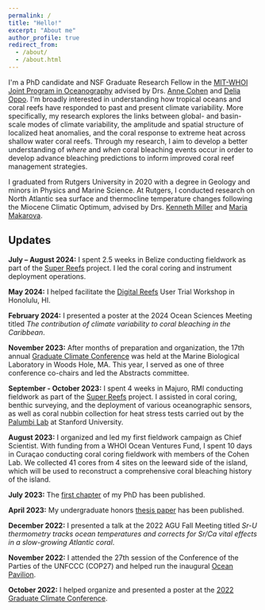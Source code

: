 ```yaml
---
permalink: /
title: "Hello!"
excerpt: "About me"
author_profile: true
redirect_from: 
  - /about/
  - /about.html
---
```


I'm a PhD candidate and NSF Graduate Research Fellow in the [MIT-WHOI Joint Program in Oceanography](https://mit.whoi.edu/) advised by Drs. [Anne Cohen](https://www2.whoi.edu/site/cohenlab/) and [Delia Oppo](https://www2.whoi.edu/staff/doppo/). I'm broadly interested in understanding how tropical oceans and coral reefs have responded to past and present climate variability. More specifically, my research explores the links between global- and basin-scale modes of climate variability, the amplitude and spatial structure of localized heat anomalies, and the coral response to extreme heat across shallow water coral reefs. Through my research, I aim to develop a better understanding of _where_ and _when_ coral bleaching events occur in order to develop advance bleaching predictions to inform improved coral reef management strategies.

I graduated from Rutgers University in 2020 with a degree in Geology and minors in Physics and Marine Science. At Rutgers, I conducted research on North Atlantic sea surface and thermocline temperature changes following the Miocene Climatic Optimum, advised by Drs. [Kenneth Miller](https://geology.rutgers.edu/people-directory/19-faculty/242-kenneth-g-miller) and [Maria Makarova](https://www.linkedin.com/in/maria-makarova-16741360).


Updates
------
**July – August 2024:** I spent 2.5 weeks in Belize conducting fieldwork as part of the [Super Reefs](https://superreefs.whoi.edu/) project. I led the coral coring and instrument deployment operations. 

**May 2024:** I helped facilitate the [Digital Reefs](https://digitalreefs.org/) User Trial Workshop in Honolulu, HI.

**February 2024:** I presented a poster at the 2024 Ocean Sciences Meeting titled _The contribution of climate variability to coral bleaching in the Caribbean_.

**November 2023:** After months of preparation and organization, the 17th annual [Graduate Climate Conference](https://graduateclimateconference.github.io/) was held at the Marine Biological Laboratory in Woods Hole, MA. This year, I served as one of three conference co-chairs and led the Abstracts committee.

**September - October 2023:** I spent 4 weeks in Majuro, RMI conducting fieldwork as part of the [Super Reefs](https://superreefs.whoi.edu/) project. I assisted in coral coring, benthic surveying, and the deployment of various oceanographic sensors, as well as coral nubbin collection for heat stress tests carried out by the [Palumbi Lab](https://palumbilab.stanford.edu/) at Stanford University.

**August 2023:** I organized and led my first fieldwork campaign as Chief Scientist. With funding from a WHOI Ocean Ventures Fund, I spent 10 days in Curaçao conducting coral coring fieldwork with members of the Cohen Lab. We collected 41 cores from 4 sites on the leeward side of the island, which will be used to reconstruct a comprehensive coral bleaching history of the island.

**July 2023:** The [first chapter](https://doi.org/10.1029/2022PA004541) of my PhD has been published.

**April 2023:** My undergraduate honors [thesis paper](https://doi.org/10.2113/gsjfr.53.2.143) has been published.

**December 2022:** I presented a talk at the 2022 AGU Fall Meeting titled _Sr-U thermometry tracks ocean temperatures and corrects for Sr/Ca vital effects in a slow-growing Atlantic coral_.

**November 2022:** I attended the 27th session of the Conference of the Parties of the UNFCCC (COP27) and helped run the inaugural [Ocean Pavilion](https://oceanpavilion-cop.org/).

**October 2022:** I helped organize and presented a poster at the [2022 Graduate Climate Conference](https://graduateclimateconference.github.io/).

